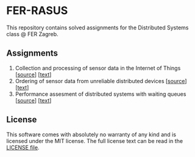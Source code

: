 # FER-RASUS

This repository contains solved assignments for the Distributed Systems class
@ FER Zagreb.

## Assignments

1. Collection and processing of sensor data in the Internet of Things
   [[source](./first_assignment)] [[text](./assignment_1.pdf)]
2. Ordering of sensor data from unreliable distributed devices
   [[source](./second_assignment)] [[text](./assignment_2.pdf)]
3. Performance assesment of distributed systems with waiting queues
   [[source](./third_assignment)] [[text](./assignment_3.pdf)]

## License

This software comes with absolutely no warranty of any kind and is licensed
under the MIT license. The full license text can be read in the
[LICENSE file](./LICENSE).
